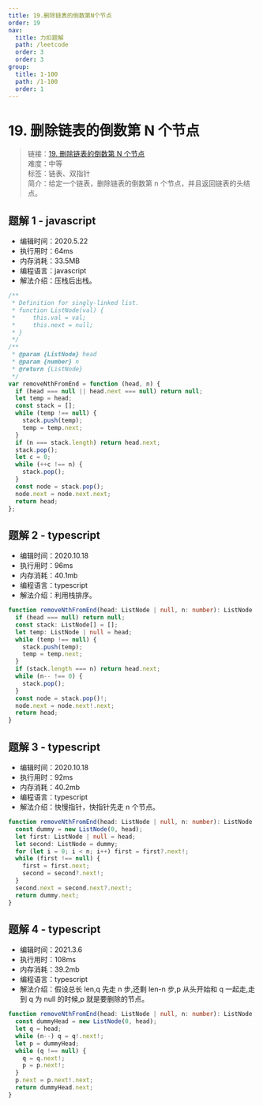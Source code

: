 ```yaml
---
title: 19.删除链表的倒数第N个节点
order: 19
nav:
  title: 力扣题解
  path: /leetcode
  order: 3
  order: 3
group:
  title: 1-100
  path: /1-100
  order: 1
---
```


# 19. 删除链表的倒数第 N 个节点

> 链接：[19. 删除链表的倒数第 N 个节点](https://leetcode-cn.com/problems/remove-nth-node-from-end-of-list/)  
> 难度：中等  
> 标签：链表、双指针  
> 简介：给定一个链表，删除链表的倒数第 n 个节点，并且返回链表的头结点。

## 题解 1 - javascript

- 编辑时间：2020.5.22
- 执行用时：64ms
- 内存消耗：33.5MB
- 编程语言：javascript
- 解法介绍：压栈后出栈。

```javascript
/**
 * Definition for singly-linked list.
 * function ListNode(val) {
 *     this.val = val;
 *     this.next = null;
 * }
 */
/**
 * @param {ListNode} head
 * @param {number} n
 * @return {ListNode}
 */
var removeNthFromEnd = function (head, n) {
  if (head === null || head.next === null) return null;
  let temp = head;
  const stack = [];
  while (temp !== null) {
    stack.push(temp);
    temp = temp.next;
  }
  if (n === stack.length) return head.next;
  stack.pop();
  let c = 0;
  while (++c !== n) {
    stack.pop();
  }
  const node = stack.pop();
  node.next = node.next.next;
  return head;
};
```

## 题解 2 - typescript

- 编辑时间：2020.10.18
- 执行用时：96ms
- 内存消耗：40.1mb
- 编程语言：typescript
- 解法介绍：利用栈排序。

```typescript
function removeNthFromEnd(head: ListNode | null, n: number): ListNode | null {
  if (head === null) return null;
  const stack: ListNode[] = [];
  let temp: ListNode | null = head;
  while (temp !== null) {
    stack.push(temp);
    temp = temp.next;
  }
  if (stack.length === n) return head.next;
  while (n-- !== 0) {
    stack.pop();
  }
  const node = stack.pop()!;
  node.next = node.next!.next;
  return head;
}
```

## 题解 3 - typescript

- 编辑时间：2020.10.18
- 执行用时：92ms
- 内存消耗：40.2mb
- 编程语言：typescript
- 解法介绍：快慢指针，快指针先走 n 个节点。

```typescript
function removeNthFromEnd(head: ListNode | null, n: number): ListNode | null {
  const dummy = new ListNode(0, head);
  let first: ListNode | null = head;
  let second: ListNode = dummy;
  for (let i = 0; i < n; i++) first = first?.next!;
  while (first !== null) {
    first = first.next;
    second = second?.next!;
  }
  second.next = second.next?.next!;
  return dummy.next;
}
```

## 题解 4 - typescript

- 编辑时间：2021.3.6
- 执行用时：108ms
- 内存消耗：39.2mb
- 编程语言：typescript
- 解法介绍：假设总长 len,q 先走 n 步,还剩 len-n 步,p 从头开始和 q 一起走,走到 q 为 null 的时候,p 就是要删除的节点。

```typescript
function removeNthFromEnd(head: ListNode | null, n: number): ListNode | null {
  const dummyHead = new ListNode(0, head);
  let q = head;
  while (n--) q = q!.next!;
  let p = dummyHead;
  while (q !== null) {
    q = q.next!;
    p = p.next!;
  }
  p.next = p.next!.next;
  return dummyHead.next;
}
```
